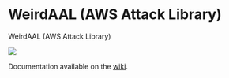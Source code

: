 # WeirdAAL (AWS Attack Library)
WeirdAAL (AWS Attack Library)

<img src="https://weirdal.wpenginepowered.com/wp-content/gallery/80s/alduck.jpg">



Documentation available on the [wiki](https://github.com/asmtlab/FAST-weirdAAL/wiki).


